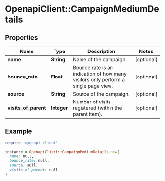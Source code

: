 # OpenapiClient::CampaignMediumDetails

## Properties

| Name | Type | Description | Notes |
| ---- | ---- | ----------- | ----- |
| **name** | **String** | Name of the campaign. | [optional] |
| **bounce_rate** | **Float** | Bounce rate is an indication of how many visitors only perform a single page view. | [optional] |
| **source** | **String** | Source of the campaign. | [optional] |
| **visits_of_parent** | **Integer** | Number of visits registered (within the parent item). | [optional] |

## Example

```ruby
require 'openapi_client'

instance = OpenapiClient::CampaignMediumDetails.new(
  name: null,
  bounce_rate: null,
  source: null,
  visits_of_parent: null
)
```

